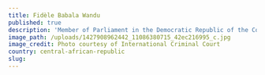 ```yaml
---
title: Fidèle Babala Wandu
published: true
description: 'Member of Parliament in the Democratic Republic of the Congo, Deputy Secretary General of the Mouvement de libération du Congo (Movement for the Liberation of Congo, MLC)'
image_path: /uploads/1427908962442_11086380715_42ec216995_c.jpg
image_credit: Photo courtesy of International Criminal Court
country: central-african-republic
slug:
---
```



